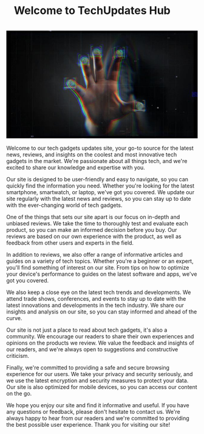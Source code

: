 # &nbsp;&nbsp;&nbsp;Welcome to TechUpdates Hub

&nbsp;&nbsp;&nbsp;&nbsp;&nbsp;&nbsp;&nbsp;&nbsp;&nbsp;&nbsp;&nbsp;![Alt text](../static/img/welcome.gif?raw=true "Title")

Welcome to our tech gadgets updates site, your go-to source for the latest news, reviews, and insights on the coolest and most innovative tech gadgets in the market. We're passionate about all things tech, and we're excited to share our knowledge and expertise with you.

Our site is designed to be user-friendly and easy to navigate, so you can quickly find the information you need. Whether you're looking for the latest smartphone, smartwatch, or laptop, we've got you covered. We update our site regularly with the latest news and reviews, so you can stay up to date with the ever-changing world of tech gadgets.

One of the things that sets our site apart is our focus on in-depth and unbiased reviews. We take the time to thoroughly test and evaluate each product, so you can make an informed decision before you buy. Our reviews are based on our own experience with the product, as well as feedback from other users and experts in the field.

In addition to reviews, we also offer a range of informative articles and guides on a variety of tech topics. Whether you're a beginner or an expert, you'll find something of interest on our site. From tips on how to optimize your device's performance to guides on the latest software and apps, we've got you covered.

We also keep a close eye on the latest tech trends and developments. We attend trade shows, conferences, and events to stay up to date with the latest innovations and developments in the tech industry. We share our insights and analysis on our site, so you can stay informed and ahead of the curve.

Our site is not just a place to read about tech gadgets, it's also a community. We encourage our readers to share their own experiences and opinions on the products we review. We value the feedback and insights of our readers, and we're always open to suggestions and constructive criticism.

Finally, we're committed to providing a safe and secure browsing experience for our users. We take your privacy and security seriously, and we use the latest encryption and security measures to protect your data. Our site is also optimized for mobile devices, so you can access our content on the go.

We hope you enjoy our site and find it informative and useful. If you have any questions or feedback, please don't hesitate to contact us. We're always happy to hear from our readers and we're committed to providing the best possible user experience. Thank you for visiting our site!